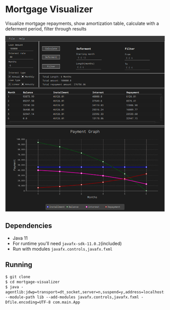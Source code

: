 # Mortgage Visualizer

Visualize mortgage repayments, show amortization table, calculate with a deferment period, filter through results

![Image of Application](images/app-layout.png)

## Dependencies

- Java 11
- For runtime you'll need `javafx-sdk-11.0.2`(included)
- Run with modules `javafx.controls,javafx.fxml`

## Running
```
$ git clone
$ cd mortgage-visualizer
$ java -agentlib:jdwp=transport=dt_socket,server=n,suspend=y,address=localhost:38665 --module-path lib --add-modules javafx.controls,javafx.fxml -Dfile.encoding=UTF-8 com.main.App
```
